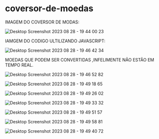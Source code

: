 # coversor-de-moedas
IMAGEM DO COVERSOR DE MODAS:

![Desktop Screenshot 2023 08 28 - 19 44 00 23](https://github.com/Warles-Rodrigues/coversor-de-moedas/assets/130711489/f2c8d203-9f96-4632-84bd-a05dda8a61c7)


IAMGEM DO CODIGO ULTILIZANDO JAVASCRIPT:

![Desktop Screenshot 2023 08 28 - 19 46 42 34](https://github.com/Warles-Rodrigues/coversor-de-moedas/assets/130711489/1264c1ea-0acf-4b99-91f1-52075a79aa7a)



MOEDAS QUE PODEM SER CONVERTIDAS ,INFELIMENTE NÃO ESTÃO EM TEMPO REAL.

![Desktop Screenshot 2023 08 28 - 19 46 52 82](https://github.com/Warles-Rodrigues/coversor-de-moedas/assets/130711489/eca2f920-002a-484b-9c0a-c0b137aed397)

![Desktop Screenshot 2023 08 28 - 19 49 18 65](https://github.com/Warles-Rodrigues/coversor-de-moedas/assets/130711489/f9721393-12c0-4ef5-8ca8-df0a4a0b36bd)

![Desktop Screenshot 2023 08 28 - 19 49 26 02](https://github.com/Warles-Rodrigues/coversor-de-moedas/assets/130711489/2c072bac-a54a-459d-aa99-8c183d0170e8)

![Desktop Screenshot 2023 08 28 - 19 49 33 32](https://github.com/Warles-Rodrigues/coversor-de-moedas/assets/130711489/8768341e-ac7c-4cf8-9149-741f50393fcb)

![Desktop Screenshot 2023 08 28 - 19 49 51 57](https://github.com/Warles-Rodrigues/coversor-de-moedas/assets/130711489/34885013-887a-44ad-b78d-6c3301141394)

![Desktop Screenshot 2023 08 28 - 19 49 58 81](https://github.com/Warles-Rodrigues/coversor-de-moedas/assets/130711489/035db079-d1ae-412f-b584-731c0e4adabd)

![Desktop Screenshot 2023 08 28 - 19 49 40 72](https://github.com/Warles-Rodrigues/coversor-de-moedas/assets/130711489/4c93e224-99cd-4bdd-af9c-6d613bf6b3df)
